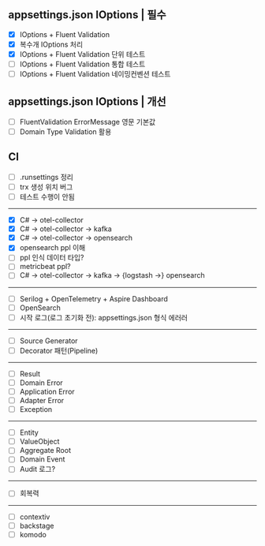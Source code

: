 ## appsettings.json IOptions | 필수
- [x] IOptions + Fluent Validation
- [x] 복수개 IOptions 처리
- [x] IOptions + Fluent Validation 단위 테스트
- [ ] IOptions + Fluent Validation 통합 테스트
- [ ] IOptions + Fluent Validation 네이밍컨벤션 테스트

## appsettings.json IOptions | 개선
- [ ] FluentValidation ErrorMessage 영문 기본값
- [ ] Domain Type Validation 활용

## CI
- [ ] .runsettings 정리
- [ ] trx 생성 위치 버그
- [ ] 테스트 수행이 안됨

---
- [x] C# -> otel-collector
- [x] C# -> otel-collector -> kafka
- [x] C# -> otel-collector -> opensearch
- [x] opensearch ppl 이해
- [ ] ppl 인식 데이터 타입?
- [ ] metricbeat ppl?
- [ ] C# -> otel-collector -> kafka -> {logstash ->} opensearch
---
- [ ] Serilog + OpenTelemetry + Aspire Dashboard
- [ ] OpenSearch
- [ ] 시작 로그(로그 초기화 전): appsettings.json 형식 에러러
---
- [ ] Source Generator
- [ ] Decorator 패턴(Pipeline)
---
- [ ] Result
- [ ] Domain Error
- [ ] Application Error
- [ ] Adapter Error
- [ ] Exception
---
- [ ] Entity
- [ ] ValueObject
- [ ] Aggregate Root
- [ ] Domain Event
- [ ] Audit 로그?
---
- [ ] 회복력
---
- [ ] contextiv
- [ ] backstage
- [ ] komodo